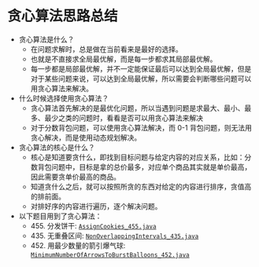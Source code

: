 # 贪心算法思路总结

- 贪心算法是什么？
    - 在问题求解时，总是做在当前看来是最好的选择。
    - 也就是不直接求全局最优解，而是每一步都求其局部最优解。
    - 每一步都是局部最优解，并不一定能保证最后可以达到全局最优解，但是对于某些问题来说，可以达到全局最优解，所以需要会判断哪些问题可以用贪心算法来解决。
- 什么时候选择使用贪心算法？
    - 贪心算法首先解决的是最优化问题，所以当遇到问题是求最大、最小、最多、最少之类的问题时，看看是否可以用贪心算法来解决
    - 对于分数背包问题，可以使用贪心算法解决，而 0-1 背包问题，则无法用贪心解决，而是使用动态规划解决。
- 贪心算法的核心是什么？
    - 核心是知道要贪什么，即找到目标问题与给定内容的对应关系，比如：分数背包问题中，目标是拿的总价最多，对应单个商品其实就是单价最高，因此需要贪单价最高的商品。
    - 知道贪什么之后，就可以按照所贪的东西对给定的内容进行排序，贪值高的排前面。
    - 对排好序的内容进行遍历，逐个解决问题。
- 以下题目用到了贪心算法：
    - 455\. 分发饼干: [`AssignCookies_455.java`](AssignCookies_455.java)
    - 435\. 无重叠区间: [`NonOverlappingIntervals_435.java`](NonOverlappingIntervals_435.java)
    - 452\. 用最少数量的箭引爆气球: [`MinimumNumberOfArrowsToBurstBalloons_452.java`](MinimumNumberOfArrowsToBurstBalloons_452.java)
